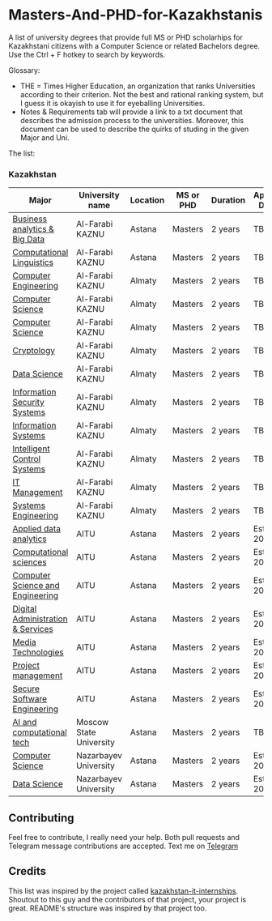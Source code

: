 # Masters-And-PHD-for-Kazakhstanis
A list of university degrees that provide full MS or PHD scholarhips for Kazakhstani citizens with a Computer Science or related Bachelors degree.
Use the Ctrl + F hotkey to search by keywords.

Glossary: 
* THE = Times Higher Education, an organization that ranks Universities according to their criterion. Not the best and rational ranking system, but I guess it is okayish to use it for eyeballing Universities.
* Notes & Requirements tab will provide a link to a txt document that describes the admission process to the universities. Moreover, this document can be used to describe the quirks of studing in the given Major and Uni. 

The list:
### Kazakhstan
| Major     | University name          | Location | MS or PHD | Duration  | Application Deadline   | Notes & Requierements | THE ranking |
| ---------------- | ------------------- | ---------------- | --- | ---------------------------------------------------- | ---------- | --------- | ------- |
[Business analytics & Big Data](https://farabi.university/programs/1743) | Al-Farabi KAZNU | Astana | Masters | 2 years | TBA | TBA | 801-1000 |
[Computational Linguistics](https://farabi.university/programs/1746) | Al-Farabi KAZNU | Astana | Masters | 2 years | TBA | TBA | 801-1000 |
[Computer Engineering](https://farabi.university/programs/1748) | Al-Farabi KAZNU | Almaty | Masters | 2 years | TBA | TBA | 801-1000 |
[Computer Science](https://farabi.university/programs/1750) | Al-Farabi KAZNU | Almaty | Masters | 2 years | TBA | TBA | 801-1000 |
[Computer Science](https://farabi.university/programs/2165) | Al-Farabi KAZNU | Almaty | Masters | 2 years | TBA | TBA | 801-1000 |
[Cryptology](https://farabi.university/programs/2537) | Al-Farabi KAZNU | Almaty | Masters | 2 years | TBA | TBA | 801-1000 |
[Data Science](https://farabi.university/programs/2439) | Al-Farabi KAZNU | Almaty | Masters | 2 years | TBA | TBA | 801-1000 |
[Information Security Systems](https://farabi.university/programs/1725) | Al-Farabi KAZNU | Almaty | Masters | 2 years | TBA | TBA | 801-1000 |
[Information Systems](https://farabi.university/programs/1747) | Al-Farabi KAZNU | Almaty | Masters | 2 years | TBA | TBA | 801-1000 |
[Intelligent Control Systems](https://farabi.university/programs/1959) | Al-Farabi KAZNU | Almaty | Masters | 2 years | TBA | TBA | 801-1000 |
[IT Management](https://farabi.university/programs/2195) | Al-Farabi KAZNU | Almaty | Masters | 2 years | TBA | TBA | 801-1000 |
[Systems Engineering](https://farabi.university/programs/2215) | Al-Farabi KAZNU | Almaty | Masters | 2 years | TBA | TBA | 801-1000 |
[Applied data analytics](https://astanait.edu.kz/magistratura-prikladnaya-analitika-dannykh/) | AITU | Astana | Masters | 2 years | Est. Aug 2025 | TBA | Unranked |
[Computational sciences](https://astanait.edu.kz/magistratura-vychislitelnye-nauki/) | AITU | Astana | Masters | 2 years | Est. Aug 2025 | TBA | Unranked |
[Computer Science and Engineering](https://astanait.edu.kz/en/masters-degree-program-computer-science-and-engineering/) | AITU | Astana | Masters | 2 years | Est. Aug 2025 | TBA | Unranked |
[Digital Administration & Services](https://astanait.edu.kz/en/secure-software-engineering-3/) | AITU | Astana | Masters | 2 years | Est. Aug 2025 | TBA | Unranked |
[Media Technologies](https://astanait.edu.kz/en/masters-degree-educational-program-media-technologies/) | AITU | Astana | Masters | 2 years | Est. Aug 2025 | TBA | Unranked |
[Project management](https://astanait.edu.kz/magistratura-upravlenie-proektami/) | AITU | Astana | Masters | 2 years | Est. Aug 2025 | TBA | Unranked |
[Secure Software Engineering](https://astanait.edu.kz/en/secure-software-engineering-3/) | AITU | Astana | Masters | 2 years | Est. Aug 2025 | TBA | Unranked |
[AI and computational tech](https://www.msu.kz/education/spetsialnosti-i-napravleniya-obucheniya/detail.php?ELEMENT_ID=9574&SECTION_ID=316&IBLOCK_ID=11) | Moscow State University | Astana | Masters | 2 years | TBA | TBA | Unranked
[Computer Science](https://seds.nu.edu.kz/msc_in_cs) | Nazarbayev University | Astana | Masters | 2 years | Est. Apr 2025 | TBA | 401-500 |
[Data Science](https://seds.nu.edu.kz/msc_in_ds) | Nazarbayev University | Astana | Masters | 2 years | Est. Apr 2025 | TBA | 401-500 |



## Contributing

Feel free to contribute, I really need your help. Both pull requests and Telegram message contributions are accepted.
Text me on [Telegram](https://t.me/aurum_experience)

## Credits

This list was inspired by the project called [kazakhstan-it-internships](https://github.com/danabeknar/kazakhstan-it-internships). Shoutout to this guy and the contributors of that project, your project is great.
README's structure was inspired by that project too.

